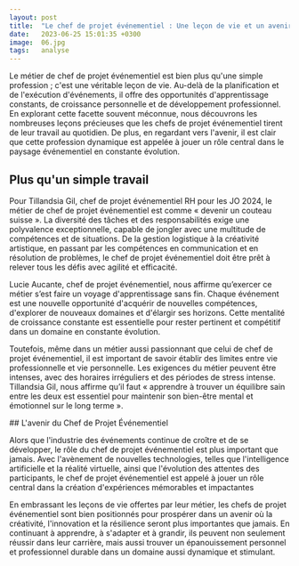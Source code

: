```yaml
---
layout: post
title:  "Le chef de projet événementiel : Une leçon de vie et un avenir prometteur"
date:   2023-06-25 15:01:35 +0300
image:  06.jpg
tags:   analyse
---
```

Le métier de chef de projet événementiel est bien plus qu'une simple profession ; c'est une véritable leçon de vie. Au-delà de la planification et de l'exécution d'événements, il offre des opportunités d'apprentissage constants, de croissance personnelle et de développement professionnel. En explorant cette facette souvent méconnue, nous découvrons les nombreuses leçons précieuses que les chefs de projet événementiel tirent de leur travail au quotidien. De plus, en regardant vers l'avenir, il est clair que cette profession dynamique est appelée à jouer un rôle central dans le paysage événementiel en constante évolution.

## Plus qu'un simple travail

Pour Tillandsia Gil, chef de projet événementiel RH pour les JO 2024, le métier de chef de projet événementiel est comme « devenir un couteau suisse ». La diversité des tâches et des responsabilités exige une polyvalence exceptionnelle, capable de jongler avec une multitude de compétences et de situations. De la gestion logistique à la créativité artistique, en passant par les compétences en communication et en résolution de problèmes, le chef de projet événementiel doit être prêt à relever tous les défis avec agilité et efficacité.

Lucie Aucante, chef de projet événementiel, nous affirme qu’exercer ce métier s’est faire un voyage d'apprentissage sans fin. Chaque événement est une nouvelle opportunité d'acquérir de nouvelles compétences, d'explorer de nouveaux domaines et d'élargir ses horizons. Cette mentalité de croissance constante est essentielle pour rester pertinent et compétitif dans un domaine en constante évolution.

Toutefois, même dans un métier aussi passionnant que celui de chef de projet événementiel, il est important de savoir établir des limites entre vie professionnelle et vie personnelle. Les exigences du métier peuvent être intenses, avec des horaires irréguliers et des périodes de stress intense. Tillandsia Gil, nous affirme qu’il faut « apprendre à trouver un équilibre sain entre les deux est essentiel pour maintenir son bien-être mental et émotionnel sur le long terme ».

## L'avenir du Chef de Projet Événementiel

Alors que l'industrie des événements continue de croître et de se développer, le rôle du chef de projet événementiel est plus important que jamais. Avec l'avènement de nouvelles technologies, telles que l'intelligence artificielle et la réalité virtuelle, ainsi que l'évolution des attentes des participants, le chef de projet événementiel est appelé à jouer un rôle central dans la création d'expériences mémorables et impactantes

En embrassant les leçons de vie offertes par leur métier, les chefs de projet événementiel sont bien positionnés pour prospérer dans un avenir où la créativité, l'innovation et la résilience seront plus importantes que jamais. En continuant à apprendre, à s'adapter et à grandir, ils peuvent non seulement réussir dans leur carrière, mais aussi trouver un épanouissement personnel et professionnel durable dans un domaine aussi dynamique et stimulant.
